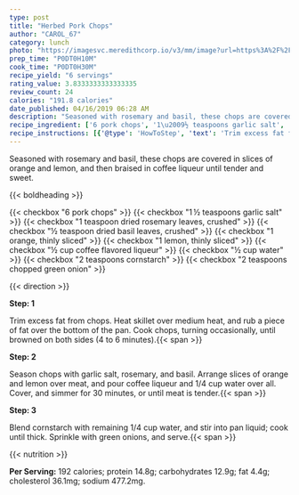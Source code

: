 ```yaml
---
type: post
title: "Herbed Pork Chops"
author: "CAROL_67"
category: lunch
photo: "https://imagesvc.meredithcorp.io/v3/mm/image?url=https%3A%2F%2Fimages.media-allrecipes.com%2Fuserphotos%2F709101.jpg"
prep_time: "P0DT0H10M"
cook_time: "P0DT0H30M"
recipe_yield: "6 servings"
rating_value: 3.8333333333333335
review_count: 24
calories: "191.8 calories"
date_published: 04/16/2019 06:28 AM
description: "Seasoned with rosemary and basil, these chops are covered in slices of orange and lemon, and then braised in coffee liqueur until tender and sweet."
recipe_ingredient: ['6 pork chops', '1\u2009½ teaspoons garlic salt', '1 teaspoon dried rosemary leaves, crushed', '½ teaspoon dried basil leaves, crushed', '1 orange, thinly sliced', '1 lemon, thinly sliced', '½ cup coffee flavored liqueur', '½ cup water', '2 teaspoons cornstarch', '2 teaspoons chopped green onion']
recipe_instructions: [{'@type': 'HowToStep', 'text': 'Trim excess fat from chops. Heat skillet over medium heat, and rub a piece of fat over the bottom of the pan. Cook chops, turning occasionally, until browned on both sides (4 to 6 minutes).\n'}, {'@type': 'HowToStep', 'text': 'Season chops with garlic salt, rosemary, and basil.  Arrange slices of orange and lemon over meat, and pour coffee liqueur and 1/4 cup water over all. Cover, and simmer for 30 minutes, or until meat is tender.\n'}, {'@type': 'HowToStep', 'text': 'Blend cornstarch with remaining 1/4 cup water, and stir into pan liquid; cook until thick. Sprinkle with green onions, and serve.\n'}]
---
```


Seasoned with rosemary and basil, these chops are covered in slices of orange and lemon, and then braised in coffee liqueur until tender and sweet. 

{{< boldheading >}}

{{< checkbox "6  pork chops" >}}
{{< checkbox "1 ½ teaspoons garlic salt" >}}
{{< checkbox "1 teaspoon dried rosemary leaves, crushed" >}}
{{< checkbox "½ teaspoon dried basil leaves, crushed" >}}
{{< checkbox "1  orange, thinly sliced" >}}
{{< checkbox "1  lemon, thinly sliced" >}}
{{< checkbox "½ cup coffee flavored liqueur" >}}
{{< checkbox "½ cup water" >}}
{{< checkbox "2 teaspoons cornstarch" >}}
{{< checkbox "2 teaspoons chopped green onion" >}}


{{< direction >}}

**Step: 1**

Trim excess fat from chops. Heat skillet over medium heat, and rub a piece of fat over the bottom of the pan. Cook chops, turning occasionally, until browned on both sides (4 to 6 minutes).{{< span >}}

**Step: 2**

Season chops with garlic salt, rosemary, and basil.  Arrange slices of orange and lemon over meat, and pour coffee liqueur and 1/4 cup water over all. Cover, and simmer for 30 minutes, or until meat is tender.{{< span >}}

**Step: 3**

Blend cornstarch with remaining 1/4 cup water, and stir into pan liquid; cook until thick. Sprinkle with green onions, and serve.{{< span >}}

{{< nutrition >}}

**Per Serving:** 192 calories; protein 14.8g; carbohydrates 12.9g; fat 4.4g; cholesterol 36.1mg; sodium 477.2mg.
